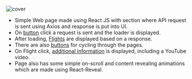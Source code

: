![cover](http://i.imgur.com/wlUlTVF.png)
- Simple Web page made using React JS with section where API request is sent using Axios and response is put into UI.
- On [button](http://i.imgur.com/F6BiXsz.png) click a request is sent and the loader is displayed.
- After loading, [Flights](http://i.imgur.com/BZETJ0k.png) are displayed based on a response.
- There are also [buttons](http://i.imgur.com/1uFHVet.png) for cycling through the pages.
- On Flight click, [additional information](http://i.imgur.com/0ecXo7z.png) is displayed, including a YouTube video.
- Page also has some simple on-scroll and content revealing animations which are made using React-Reveal.
